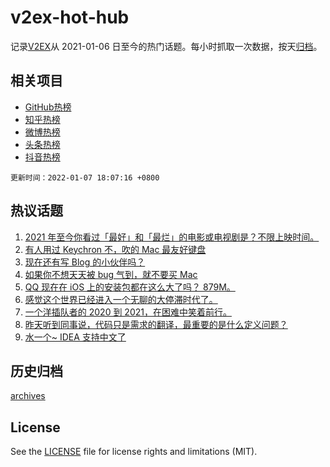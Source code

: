 # v2ex-hot-hub

 记录[V2EX](https://www.v2ex.com/)从 2021-01-06 日至今的热门话题。每小时抓取一次数据，按天[归档](archives)。
 
 ## 相关项目

- [GitHub热榜](https://github.com/lonnyzhang423/github-hot-hub)
- [知乎热榜](https://github.com/lonnyzhang423/zhihu-hot-hub)
- [微博热榜](https://github.com/lonnyzhang423/weibo-hot-hub)
- [头条热榜](https://github.com/lonnyzhang423/toutiao-hot-hub)
- [抖音热榜](https://github.com/lonnyzhang423/douyin-hot-hub)


 `更新时间：2022-01-07 18:07:16 +0800`

## 热议话题

1. [2021 年至今你看过「最好」和「最烂」的电影或电视剧是？不限上映时间。](https://www.v2ex.com/t/826710)
1. [有人用过 Keychron 不，吹的 Mac 最友好键盘](https://www.v2ex.com/t/826707)
1. [现在还有写 Blog 的小伙伴吗？](https://www.v2ex.com/t/826665)
1. [如果你不想天天被 bug 气到，就不要买 Mac](https://www.v2ex.com/t/826753)
1. [QQ 现在在 iOS 上的安装包都在这么大了吗？ 879M。](https://www.v2ex.com/t/826683)
1. [感觉这个世界已经进入一个无聊的大停滞时代了。](https://www.v2ex.com/t/826801)
1. [一个洋插队者的 2020 到 2021，在困难中笑着前行。](https://www.v2ex.com/t/826718)
1. [昨天听到同事说，代码只是需求的翻译，最重要的是什么定义问题？](https://www.v2ex.com/t/826728)
1. [水一个~ IDEA 支持中文了](https://www.v2ex.com/t/826774)

## 历史归档

[archives](archives)

## License

See the [LICENSE](LICENSE) file for license rights and limitations (MIT).
